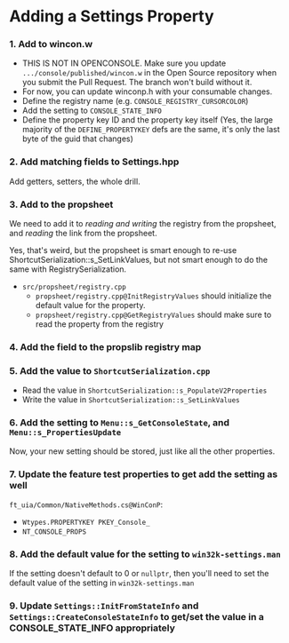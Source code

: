 # Adding a Settings Property

### 1. Add to wincon.w
* THIS IS NOT IN OPENCONSOLE. Make sure you update
      `.../console/published/wincon.w` in the Open Source repository when you submit the Pull Request.
      The branch won't build without it.
* For now, you can update winconp.h with your consumable changes.
* Define the registry name (e.g. `CONSOLE_REGISTRY_CURSORCOLOR`)
* Add the setting to `CONSOLE_STATE_INFO`
* Define the property key ID and the property key itself (Yes, the large majority of the `DEFINE_PROPERTYKEY` defs are the same, it's only the last byte of the guid that changes)

### 2. Add matching fields to Settings.hpp
Add getters, setters, the whole drill.

### 3. Add to the propsheet
We need to add it to *reading and writing* the registry from the propsheet, and *reading* the link from the propsheet.


Yes, that's weird, but the propsheet is smart enough to re-use ShortcutSerialization::s_SetLinkValues, but not smart enough to do the same with RegistrySerialization.


- `src/propsheet/registry.cpp`
   -  `propsheet/registry.cpp@InitRegistryValues` should initialize the default value for the property.
   -  `propsheet/registry.cpp@GetRegistryValues` should make sure to read the property from the registry

### 4. Add the field to the propslib registry map

### 5. Add the value to `ShortcutSerialization.cpp`
- Read the value in `ShortcutSerialization::s_PopulateV2Properties`
- Write the value in `ShortcutSerialization::s_SetLinkValues`

### 6. Add the setting to `Menu::s_GetConsoleState`, and `Menu::s_PropertiesUpdate`
Now, your new setting should be stored, just like all the other properties.

### 7. Update the feature test properties to get add the setting as well
`ft_uia/Common/NativeMethods.cs@WinConP`:
- `Wtypes.PROPERTYKEY PKEY_Console_`
- `NT_CONSOLE_PROPS`

### 8. Add the default value for the setting to `win32k-settings.man`
If the setting doesn't default to 0 or `nullptr`, then you'll need to set the default value of the setting in `win32k-settings.man`

### 9. Update `Settings::InitFromStateInfo` and `Settings::CreateConsoleStateInfo` to get/set the value in a CONSOLE_STATE_INFO appropriately

